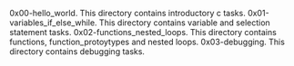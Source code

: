 0x00-hello_world. This directory contains introductory c tasks.
0x01-variables_if_else_while. This directory contains variable and selection statement tasks.
0x02-functions_nested_loops. This directory contains functions, function_protoytypes and nested loops.
0x03-debugging. This directory contains debugging tasks.
